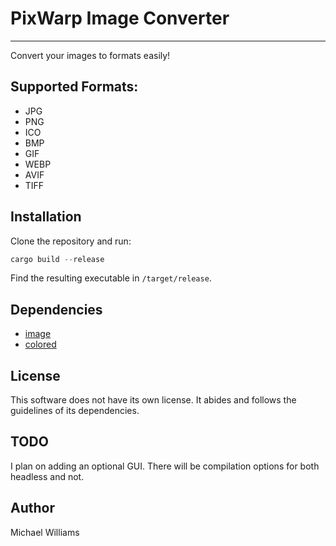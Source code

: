 # PixWarp Image Converter
___

Convert your images to formats easily!

## Supported Formats:
- JPG
- PNG
- ICO
- BMP
- GIF
- WEBP
- AVIF
- TIFF

## Installation
Clone the repository and run:
```rust
cargo build --release
```
Find the resulting executable in `/target/release`.

## Dependencies
- [image](https://github.com/image-rs/image)
- [colored](https://github.com/colored-rs/colored)

## License
This software does not have its own license. It abides and follows the guidelines of its dependencies.

## TODO
I plan on adding an optional GUI. There will be compilation options for both headless and not.

## Author
Michael Williams
